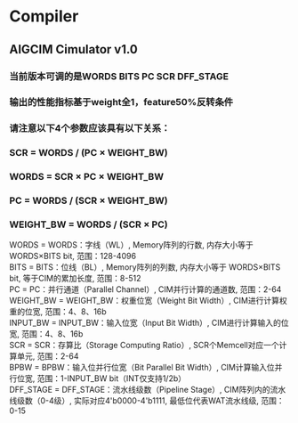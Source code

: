# Compiler

## AIGCIM Cimulator v1.0

### 当前版本可调的是WORDS BITS PC SCR DFF_STAGE
### 输出的性能指标基于weight全1，feature50%反转条件
### 请注意以下4个参数应该具有以下关系： 
### SCR = WORDS / (PC × WEIGHT_BW)
### WORDS = SCR × PC × WEIGHT_BW
### PC = WORDS / (SCR × WEIGHT_BW)
### WEIGHT_BW = WORDS / (SCR × PC)

WORDS = WORDS：字线（WL）, Memory阵列的行数, 内存大小等于 WORDS×BITS bit, 范围：128-4096  
BITS = BITS：位线（BL）, Memory阵列的列数, 内存大小等于 WORDS×BITS bit, 等于CIM的累加长度, 范围：8-512  
PC = PC：并行通道（Parallel Channel）, CIM并行计算的通道数, 范围：2-64  
WEIGHT_BW = WEIGHT_BW：权重位宽（Weight Bit Width）, CIM进行计算权重的位宽,  范围：4、8、16b  
INPUT_BW = INPUT_BW：输入位宽（Input Bit Width）, CIM进行计算输入的位宽, 范围：4、8、16b  
SCR = SCR：存算比（Storage Computing Ratio）, SCR个Memcell对应一个计算单元, 范围：2-64  
BPBW = BPBW：输入位并行位宽（Bit Parallel Bit Width）, CIM计算输入位并行位宽, 范围：1-INPUT_BW bit（INT仅支持1/2b）  
DFF_STAGE = DFF_STAGE：流水线级数（Pipeline Stage）, CIM阵列内的流水线级数（0-4级）, 实际对应4'b0000-4'b1111, 最低位代表WAT流水线级, 范围：0-15  

